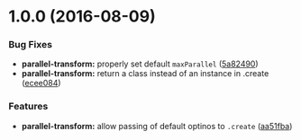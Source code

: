 <a name="1.0.0"></a>
# 1.0.0 (2016-08-09)


### Bug Fixes

* **parallel-transform:** properly set default `maxParallel` ([5a82490](https://github.com/ubilabs/node-parallel-transform-stream/commit/5a82490))
* **parallel-transform:** return a class instead of an instance in .create ([ecee084](https://github.com/ubilabs/node-parallel-transform-stream/commit/ecee084))


### Features

* **parallel-transform:** allow passing of default optinos to `.create` ([aa51fba](https://github.com/ubilabs/node-parallel-transform-stream/commit/aa51fba))



